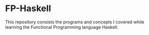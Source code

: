 # FP-Haskell
This repository consists the programs and concepts I covered while learning the Functional Programming language Haskell.

